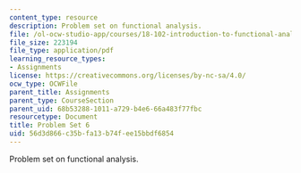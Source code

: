 ```yaml
---
content_type: resource
description: Problem set on functional analysis.
file: /ol-ocw-studio-app/courses/18-102-introduction-to-functional-analysis-spring-2009/56d3d866c35bfa13b74fee15bbdf6854_MIT18_102s09_pset06.pdf
file_size: 223194
file_type: application/pdf
learning_resource_types:
- Assignments
license: https://creativecommons.org/licenses/by-nc-sa/4.0/
ocw_type: OCWFile
parent_title: Assignments
parent_type: CourseSection
parent_uid: 68b53288-1011-a729-b4e6-66a483f77fbc
resourcetype: Document
title: Problem Set 6
uid: 56d3d866-c35b-fa13-b74f-ee15bbdf6854
---
```

Problem set on functional analysis.